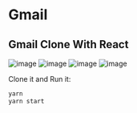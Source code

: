 # Gmail

## Gmail Clone With React
![image](https://user-images.githubusercontent.com/83405769/163862738-69d3c750-c7ae-4894-88c4-3e2c57a288bc.png)
![image](https://user-images.githubusercontent.com/83405769/163862829-c47ca88f-0c47-4477-a976-2e564b2aa7a8.png)
![image](https://user-images.githubusercontent.com/83405769/163862847-27eeac6b-0414-4282-b182-51626f7b2e98.png)
![image](https://user-images.githubusercontent.com/83405769/163862870-06e9d911-0e1a-4718-b145-adba9772d551.png)

Clone it and Run it:
```bash
yarn
yarn start
```
